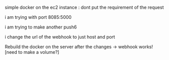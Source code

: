 simple docker on the ec2 instance :
dont put the requirement of the request

i am  trying  with port 8085:5000  

i am trying to make another push6

i change the url of the webhook to just host and port 

Rebuild the docker on the server after the changes -> webhook works! [need to make a volume?]
